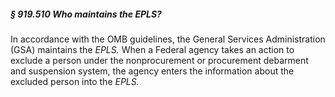 ##### § 919.510 Who maintains the EPLS? #####

In accordance with the OMB guidelines, the General Services Administration (GSA) maintains the *EPLS.* When a Federal agency takes an action to exclude a person under the nonprocurement or procurement debarment and suspension system, the agency enters the information about the excluded person into the *EPLS.*